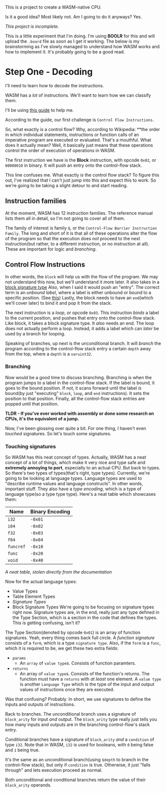 This is a project to create a WASM-native CPU.

Is it a good idea? Most likely not. Am I going to do it anyways? Yes.

*This project is incomplete.*


This is a little experiment that I'm doing. I'm using **BOOLR** for this and will upload the `.board` file as soon as I get it working.
The below is my brainstorming as I've slowly managed to understand how WASM works and how to implement it. It's probably going to be a good read.

# Step One - Decoding
I'll need to learn how to decode the instructions.

WASM has a _lot_ of instructions. We'll want to learn how we can classify them.

I'll be using [this guide](https://github.com/sunfishcode/wasm-reference-manual/blob/master/WebAssembly.md#instructions) to help me.

According to the guide, our first challenge is `Control Flow Instructions`.

So, what exactly is a control flow? Why, according to Wikipedia: **the order in which individual statements, instructions or function calls of an imperative program are executed or evaluated.
That's a mouthful. What does it actually mean? Well, it basically just means that these operations control the order of execution of operations in WASM.

The first instruction we have is the **Block** instruction, with opcode `0x02`, or `00000010` in binary. It will push an entry onto the control-flow stack.

This line confuses me. What exactly *is* the control flow stack? 
To figure this out, I've realized that I can't just jump into this and expect this to work. So we're going to be taking a slight detour to and start reading.

## Instruction families
At the moment, WASM has 12 instruction families. The reference manual lists them all in detail, so I'm not going to cover all of them.

The family of interest is family `Q`, or the `Control-Flow Barrier Instruction Family`.
The long and short of it is that all of these operations alter the flow of the program so that the execution does *not* proceed to the next instruction(but rather, to a different instruction, or no instruction at all).
These are important for logic and *branching*.

## Control Flow Instructions 

In other words, the `block` will help us with the flow of the program. We may not understand this now, but we'll understand it more later. It also takes in a [block signature type](https://github.com/sunfishcode/wasm-reference-manual/blob/master/WebAssembly.md#block-signature-types)
Also, when I said it would push an "entry". The correct term is an *unbound label*, where a label is either unbound or bound to a specific position. (See [this](https://github.com/sunfishcode/wasm-reference-manual/blob/master/WebAssembly.md#labels))
Lastly, the block needs to have an `end`(which we'll cover later) to bind it and pop it from the stack.

The next instruction is a *loop*, or opcode `0x03`. This instruction *binds* a label to the current position, and pushes that entry onto the control-flow stack.
Like block, it takes a block signature type. It *also* needs an end. The loop does not actually perform a loop. Instead, it adds a label which can *later* be used by a branch for looping.

Speaking of branches, up next is the unconditional branch. It will *branch* the program according to the control-flow stack entry a certain `depth` away from the top, where a `depth` is a `varuint32`.

### Branching
Now would be a good time to discuss branching. Branching is when the program jumps to a label in the control-flow stack. If the label is bound, it goes to the bound position.
If not, it scans forward until the label *is* bound(by just "executing" `block`, `loop`, and `end` instructions). It sets the position to that position.
Finally, all the control-flow stack entries are popped until that position.

**TLDR - If you've ever worked with assembly or done some research on CPUs, it's the equivalent of a jump.**

Now, I've been glossing over quite a bit. For one thing, I haven't even *touched* signatures. So let's touch some signatures.

### Touching signatures
So WASM has this neat concept of types. Actually, WASM has a neat concept of a lot of things, which make it very nice and type safe and **extremely annoying to port**, especially to an actual CPU.
But back to types. So there's two types of types(that's right, type types). Currently, we're going to be looking at language types. Language types are used to "describe runtime values and language constructs".
In other words, important stuff.
They also have a *type encoding*, which is a type of language type(so a type type type). Here's a neat table which showcases them:

| Name      | Binary Encoding |
| --------- | --------------- |
| `i32`     | `-0x01`         |
| `i64`     | `-0x02`         |
| `f32`     | `-0x03`         |
| `f64`     | `-0x04`         |
| `funcref` | `-0x10`         |
| `func`    | `-0x20`         |
| `void`    | `-0x40`         |
*A neat table, stolen directly from the documentation*

Now for the actual language types:
- Value Types
- Table Element Types
- *Signature Types*
- Block Signature Types
We're going to be focusing on signature types right now. Signature types are, in the end, really just any type defined in the Type Section, which is a section in the code that defines the types.
This is getting confusing, isn't it?

The Type Section(denoted by opcode `0x01`) is an array of function signatures. Yeah, every thing comes back full circle.
A *function signature* consists of a `form`, which is a type `signature type`.
Also, if the `form` is a `func`, which it is required to be, we get these two extra fields:
- `params`
  - An `array` of `value type`s. Consists of function paramters.
- `returns`
  - An array of `value type`s. Consists of the function's returns.
The function must have a `returns` with *at least* one element.
A `value type` is another `Language Type` which is the type of the input and output values of instructions once they are executed.

Was that confusing? Probably. In short, we use signatures to define the inputs and outputs of instructions.

Back to branches. The unconditional branch uses a signature of `block_arity` for input *and* output.
The `block_arity` type really just tells you how many inputs and outputs are in the branching control-flow's stack entry.

Conditional branches have a signature of `block_arity` *and* a `condition` of type `i32`. Note that in WASM, `i32` is used for booleans, with `0` being false and `1` being true.

It's the same as an unconditional branch(using `$depth` to branch in the control-flow stack), but only if `condition` is true.
Otherwise, it just "falls through" and lets execution proceed as normal.

Both unconditional and conditional branches return the value of their `block_arity` operands.
